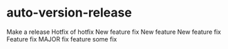 # auto-version-release
Make a release
Hotfix of hotfix
New feature fix
New feature
New feature fix
Feature fix
MAJOR fix
feature some fix